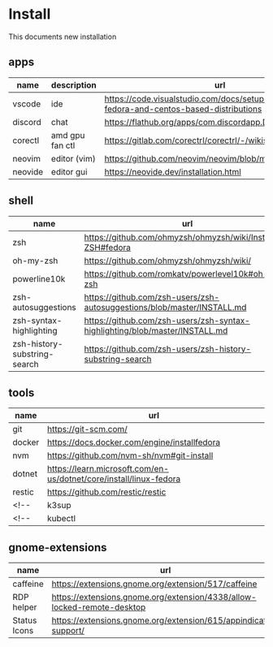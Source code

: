 # Install

This documents new installation

## apps

| name    | description     | url                                                                                        |
| ------- | --------------- | ------------------------------------------------------------------------------------------ |
| vscode  | ide             | https://code.visualstudio.com/docs/setup/linux#_rhel-fedora-and-centos-based-distributions |
| discord | chat            | https://flathub.org/apps/com.discordapp.Discord                                            |
| corectl | amd gpu fan ctl | https://gitlab.com/corectrl/corectrl/-/wikis/Installation                                  |
| neovim  | editor (vim)    | https://github.com/neovim/neovim/blob/master/INSTALL.md                                    |
| neovide | editor gui      | https://neovide.dev/installation.html                                                      |

## shell

| name                         | url                                                                         |
| ---------------------------- | --------------------------------------------------------------------------- |
| zsh                          | https://github.com/ohmyzsh/ohmyzsh/wiki/Installing-ZSH#fedora               |
| oh-my-zsh                    | https://github.com/ohmyzsh/ohmyzsh/wiki/                                    |
| powerline10k                 | https://github.com/romkatv/powerlevel10k#oh-my-zsh                          |
| zsh-autosuggestions          | https://github.com/zsh-users/zsh-autosuggestions/blob/master/INSTALL.md     |
| zsh-syntax-highlighting      | https://github.com/zsh-users/zsh-syntax-highlighting/blob/master/INSTALL.md |
| zsh-history-substring-search | https://github.com/zsh-users/zsh-history-substring-search                   |

## tools

| name    | url                                                                |
| ------- | ------------------------------------------------------------------ |
| git     | https://git-scm.com/                                               |
| docker  | https://docs.docker.com/engine/installfedora                       |
| nvm     | https://github.com/nvm-sh/nvm#git-install                          |
| dotnet  | https://learn.microsoft.com/en-us/dotnet/core/install/linux-fedora |
| restic  | https://github.com/restic/restic                                   |
<!-- | k3sup   | https://github.com/alexellis/k3sup                                 | -->
<!-- | kubectl | https://github.com/kubernetes/kubectl                              | -->

## gnome-extensions

| name         | url                                                                     |
| ------------ | ----------------------------------------------------------------------- |
| caffeine     | https://extensions.gnome.org/extension/517/caffeine                     |
| RDP helper   | https://extensions.gnome.org/extension/4338/allow-locked-remote-desktop |
| Status Icons | https://extensions.gnome.org/extension/615/appindicator-support/        |
